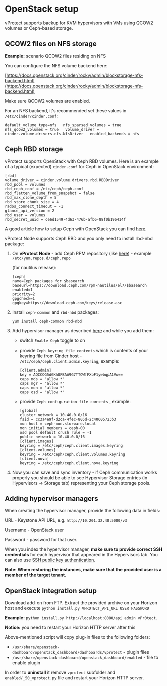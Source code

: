 # OpenStack setup

vProtect supports backup for KVM hypervisors with VMs using QCOW2 volumes or Ceph-based storage.

## QCOW2 files on NFS storage 

**Example:** scenario QCOW2 files residing on NFS

You can configure the NFS volume backend here:

[https://docs.openstack.org/cinder/rocky/admin/blockstorage-nfs-backend.html](https://docs.openstack.org/cinder/rocky/admin/blockstorage-nfs-backend.html)

Make sure QCOW2 volumes are enabled. 

For an NFS backend, it's recommended set these values in `/etc/cinder/cinder.conf`:

`default_volume_type=nfs  
nfs_sparsed_volumes = true  
nfs_qcow2_volumes = true  
volume_driver = cinder.volume.drivers.nfs.NfsDriver  
enabled_backends = nfs`

## Ceph RBD storage

vProtect supports OpenStack with Ceph RBD volumes. Here is an example of a typical \(expected\) `cinder.conf` for Ceph in OpenStack environment:

```text
[rbd]
volume_driver = cinder.volume.drivers.rbd.RBDDriver
rbd_pool = volumes
rbd_ceph_conf = /etc/ceph/ceph.conf
rbd_flatten_volume_from_snapshot = false
rbd_max_clone_depth = 5
rbd_store_chunk_size = 4
rados_connect_timeout = -1
glance_api_version = 2
rbd_user = volumes
rbd_secret_uuid = ce6d1549-4d63-476b-afb6-88f0b196414f
```

A good article how to setup Ceph with OpenStack you can find [here](https://superuser.openstack.org/articles/ceph-as-storage-for-openstack/).

vProtect Node supports Ceph RBD and you only need to install rbd-nbd package:

1. On **vProtect Node** - add Ceph RPM repository \(like [here](https://docs.ceph.com/docs/master/install/install-storage-cluster/)\) - example `/etc/yum.repos.d/ceph.repo`

    \(for nautilus release\):

   ```text
   [ceph]
   name=Ceph packages for $basearch
   baseurl=https://download.ceph.com/rpm-nautilus/el7/$basearch
   enabled=1
   priority=2
   gpgcheck=1
   gpgkey=https://download.ceph.com/keys/release.asc
   ```

2. Install `ceph-common` and `rbd-nbd` packages:

   `yum install ceph-common rbd-nbd`

3. Add hypervisor manager as described [here](openstack-setup.md#adding-hypervisor-managers) and while you add them:
   * switch `Enable Ceph` toggle to on
   * provide `Ceph keyring file contents` which is contents of your keyring file from Cinder host - `/etc/ceph/ceph.client.admin.keyring`, example:



     ```text
     [client.admin]
     key = AQCCQG5dGKhUFBAA9G7TTQWfFXbF1ywbqpA1Vw==
     caps mds = "allow *"
     caps mgr = "allow *"
     caps mon = "allow *"
     caps osd = "allow *"
     ```

   * provide `Ceph configuration file contents` , example:



     ```text
     [global]
     cluster network = 10.40.0.0/16
     fsid = cc3a4e9f-d2ca-4fec-805d-2c40605723b3
     mon host = ceph-mon.storware.local
     mon initial members = ceph-00
     osd pool default crush rule = -1
     public network = 10.40.0.0/16
     [client.images]
     keyring = /etc/ceph/ceph.client.images.keyring
     [client.volumes]
     keyring = /etc/ceph/ceph.client.volumes.keyring
     [client.nova]
     keyring = /etc/ceph/ceph.client.nova.keyring
     ```
4. Now you can save and sync inventory - if Ceph communication works properly you should be able to see Hypervisor Storage entries \(in Hypervisors -&gt; Storage tab\) representing your Ceph storage pools.

## Adding hypervisor managers

When creating the hypervisor manager, provide the following data in fields:

URL - Keystone API URL, e.g. `http://10.201.32.40:5000/v3`

Username - OpenStack user

Password - password for that user.

When you index the hypervisor manager, **make sure to provide correct SSH credentials** for each hypervisor that appeared in the Hypervisors tab. You can also use [SSH public key authentication](../../install/ssh-public-key-authentication.md).

**Note: When restoring the instances, make sure that the provided user is a member of the target tenant.**

## OpenStack integration setup

Download add-on from FTP. Extract the provided archive on your Horizon host and execute `python install.py VPROTECT_API_URL USER PASSWORD` 

**Example:** `python install.py http://localhost:8080/api admin vPr0tect`.

**Notice:** you need to restart your Horizon HTTP server after this

Above-mentioned script will copy plug-in files to the following folders:

* `/usr/share/openstack-dashboard/openstack_dashboard/dashboards/vprotect` - plugin files
* `/usr/share/openstack-dashboard/openstack_dashboard/enabled` - file to enable plugin

In order to **uninstall** it remove `vprotect` subfolder and  `enabled/_50_vprotect.py` file and restart your Horizon HTTP server.

